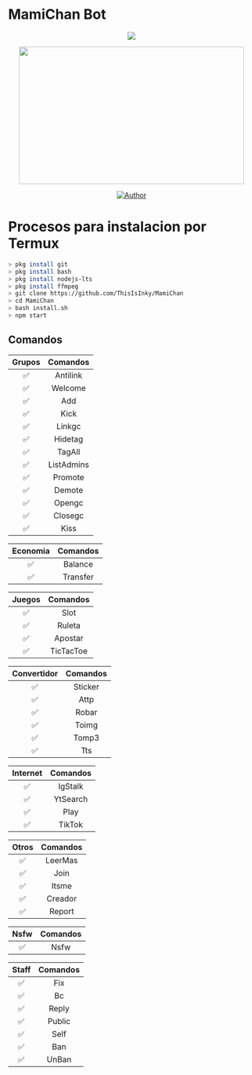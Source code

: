 # MamiChan Bot

<p align="center">
<a href="#"><img src="https://img.shields.io/badge/👾MamiChan | ThisIsInky👾-black?colorA=%23ff0000&colorB=%23000000&style=for-the-badge"></a>
</p>

<p align="center">
<img src="https://github.com/ThisIsInky/MamiChan/blob/main/media/image/menu.jpg" width="460" height="280"/>
</p>

<p align="center">
<a href="https://github.com/ThisIsInky"><img title="Author" src="https://img.shields.io/badge/Author-ThisIsInky-red.svg?style=for-the-badge&logo=github"></a>
</p>

# Procesos para instalacion por Termux

```bash
> pkg install git
> pkg install bash
> pkg install nodejs-lts
> pkg install ffmpeg
> git clone https://github.com/ThisIsInky/MamiChan
> cd MamiChan
> bash install.sh
> npm start
```

## Comandos

|   Grupos   |   Comandos   |
| :-----------: | :--------------------------------: |
|   ✅   |   Antilink   |
|   ✅   |   Welcome   |
|   ✅   |   Add   |
|   ✅   |   Kick   |
|   ✅   |   Linkgc   |
|   ✅   |   Hidetag   |
|   ✅   |   TagAll   |
|   ✅   |   ListAdmins   |
|   ✅   |   Promote   |
|   ✅   |   Demote   |
|   ✅   |   Opengc   |
|   ✅   |   Closegc   |
|   ✅   |   Kiss   |

|   Economia   |   Comandos   |
| :-----------: | :--------------------------------: |
|   ✅   |   Balance   |
|   ✅   |   Transfer   |

|   Juegos   |   Comandos   |
| :-----------: | :--------------------------------: |
|   ✅   |   Slot   |
|   ✅   |   Ruleta   |
|   ✅   |   Apostar   |
|   ✅   |   TicTacToe   |

|   Convertidor   |   Comandos   |
| :-----------: | :--------------------------------: |
|   ✅   |   Sticker   |
|   ✅   |   Attp   |
|   ✅   |   Robar   |
|   ✅   |   Toimg   |
|   ✅   |   Tomp3   |
|   ✅   |   Tts   |

|   Internet   |   Comandos   |
| :-----------: | :--------------------------------: |
|   ✅   |   IgStalk   |
|   ✅   |   YtSearch   |
|   ✅   |   Play   |
|   ✅   |   TikTok   |

|   Otros   |   Comandos   |
| :-----------: | :--------------------------------: |
|   ✅   |   LeerMas   |
|   ✅   |   Join   |
|   ✅   |   Itsme   |
|   ✅   |   Creador   |
|   ✅   |   Report   |

|   Nsfw   |   Comandos   |
| :-----------: | :--------------------------------: |
|   ✅   |   Nsfw   |

|   Staff   |   Comandos   |
| :-----------: | :--------------------------------: |
|   ✅   |   Fix   |
|   ✅   |   Bc   |
|   ✅   |   Reply   |
|   ✅   |   Public   |
|   ✅   |   Self   |
|   ✅   |   Ban   |
|   ✅   |   UnBan   |
